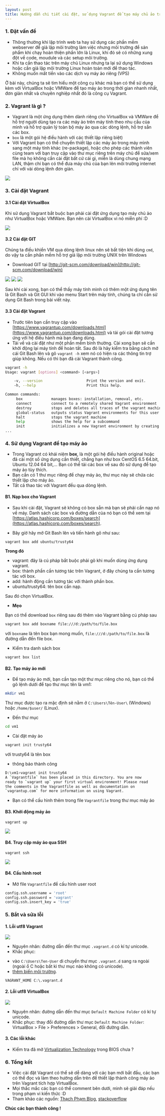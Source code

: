 ```yaml
---
layout: post
title: Hướng dẫn chi tiết cài đặt, sử dụng Vagrant để tạo máy chủ ảo trên Windows
---
```

### 1. Đặt vấn đề
- Thông thường khi lập trình web ta hay sử dụng các phần mềm webserver để giả lập môi trường làm việc nhưng môi trường để sản phẩm khi chạy hoàn thiện phần lớn  là Linux, khi đó sẽ có những xung đột về code, moudule và các setup môi trường.
- Khi ta cần thao tác trên máy chủ Linux nhưng ta lại sử dụng Windows hoặc cần giả lập môi trường Linux hoàn toàn mới để thao tác.
- Không muốn mất tiền vào các dịch vụ máy ảo riêng (VPS)

Ở bài này, chúng ta sẽ tìm hiểu một công cụ khác mà bạn có thể sử dụng kèm với VirtualBox hoặc VMWare để tạo máy ảo trong thời gian nhanh nhất, đơn giản nhất và chuyên nghiệp nhất đó là công cụ Vagrant.

### 2. Vagrant là gì ?

- Vagrant là một ứng dụng thêm dành riêng cho VirtualBox và VMWare để hỗ trợ người dùng tạo ra các máy ảo trên máy tính theo nhu cầu của mình và hỗ trợ quản lý toàn bộ máy ảo qua các dòng lệnh, hỗ trợ sẵn các box.
- `box` là một gói hệ điều hành với các thiết lập riêng biệt)
- Với Vagrant bạn có thể chuyển thiết lập các máy ảo trong máy mình sang một máy tính khác (re-package), hoặc cho phép các thành viên cùng team với bạn truy cập vào thư mục riêng trên máy chủ để sửa/xem file mà họ không cần cài đặt bất cứ cái gì, miễn là dùng chung mạng LAN, thậm chí bạn có thể đưa máy chủ của bạn lên môi trường internet chỉ với vài dòng lệnh đơn giản.

![](/images/logo_vagrant.png)

### 3. Cài đặt Vagrant
#### 3.1 Cài đặt VirtualBox
Khi sử dụng Vagrant bắt buộc bạn phải cài đặt ứng dụng tạo máy chủ ảo như VirtualBox hoặc VMWare. Bạn nên cài VirtualBox vì nó miễn phí :D

![](/images/virtual-box.png)

#### 3.2 Cài đặt GIT

Chúng ta điều khiển VM qua dòng lệnh linux nên sẽ bất tiện khi dùng `cmd`, do vậy ta cần phần mềm hỗ trợ giả lập môi trường UNIX trên Windows 

- Download GIT tại [http://git-scm.com/download/win](http://git-scm.com/download/win)

![](/images/git-1.png)
![](/images/git-2.png)
![](/images/git-3.png)

Sau khi cài xong, bạn có thể thấy máy tính mình có thêm một ứng dụng tên là Git Bash và Git GUI khi vào menu Start trên máy tính, chúng ta chỉ cần sử dụng Git Bash trong bài viết này.

#### 3.3 Cài đặt Vagrant
- Trước tiên bạn cần truy cập vào [https://www.vagrantup.com/downloads.html](https://www.vagrantup.com/downloads.html) và tải gói cài đặt tương ứng với hệ điều hành mà bạn đang dùng.
- Tải về và cài đặt như một phần mềm bình thường. Cài xong bạn sẽ cần khởi động lại máy tính để hoàn tất. Sau đó là hãy kiểm tra bằng cách mở cái Git Bash lên và gõ `vagrant -h` xem nó có hiện ra các thông tin trợ giúp không. Nếu có thì bạn đã cài Vagrant thành công.

```bash
vagrant -h
Usage: vagrant [options] <command> [<args>]

    -v, --version                    Print the version and exit.
    -h, --help                       Print this help.

Common commands:
     box             manages boxes: installation, removal, etc.
     connect         connect to a remotely shared Vagrant environment
     destroy         stops and deletes all traces of the vagrant machine
     global-status   outputs status Vagrant environments for this user
     halt            stops the vagrant machine
     help            shows the help for a subcommand
     init            initializes a new Vagrant environment by creating a Vagrant
...
```

### 4. Sử dụng Vagrant để tạo máy ảo 

- Trong Vagrant có khái niệm **box**, là một gói hệ điều hành original hoặc đã cài một số ứng dụng cần thiết, chẳng hạn như box CentOS 6.5 64.bit, Ubuntu 12.04 64 bit,... Bạn có thể tải các box về sau đó sử dụng để tạo máy ảo tùy thích.
- Bạn cần có 1 thư mục riêng để chạy máy ảo, thư mục này sẽ chứa các thiết lập cho máy ảo.
- Tất cả thao tác với Vagrant đều qua dòng lệnh.

#### B1. Nạp box cho Vagrant

- Sau khi cài đặt, Vagrant sẽ không có box sẵn mà bạn sẽ phải cần nạp nó về máy. Danh sách các box và đường dẫn của nó bạn có thể xem tại [https://atlas.hashicorp.com/boxes/search](https://atlas.hashicorp.com/boxes/search).

- Bây giờ hãy mở Git Bash lên và tiến hành gõ như sau:

```bash
vagrant box add ubuntu/trusty64
```

**Trong đó**

 + vagrant: đây là cú pháp bắt buộc phải gõ khi muốn dùng ứng dụng vagrant.
 + box: thành phần cần tương tác trên Vagrant, ở đây chúng ta cần tương tác với box.
 + add: hành động cần tương tác với thành phần box.
 + ubuntu/trusty64: tên box cần nạp.

Sau đó chọn VirtualBox.

- **Mẹo**

Bạn có thể download `box` riêng sau đó thêm vào Vagrant bằng cú pháp sau

```bash
vagrant box add boxname file:///d:/path/to/file.box
```

với `boxname` là tên box bạn mong muốn, `file:///d:/path/to/file.box` là đường dẫn đến file box.

- Kiểm tra danh sách box

```bash
vagrant box list
```

#### B2. Tạo máy ảo mới 

- Để tạo máy ảo mới, bạn cần tạo một thư mục riêng cho nó, bạn có thể gõ lệnh dưới để tạo thư mục tên là vm1:

```bash
mkdir vm1
```

Thư mục được tạo ra mặc định sẽ nằm ở `C:\Users\Tên-User\` (Windows) hoặc `/home/$user/` (Linux).

- Đến thư mục 

```bash
cd vm1
```

- Cài đặt máy ảo

```bash
vagrant init trusty64
```

với trusty64 là tên box
- thông báo thành công

```bash
D:\vm1>vagrant init trusty64
A `Vagrantfile` has been placed in this directory. You are now
ready to `vagrant up` your first virtual environment! Please read
the comments in the Vagrantfile as well as documentation on
`vagrantup.com` for more information on using Vagrant.
```

- Bạn có thể cấu hình thêm trong file `Vagrantfile` trong thư mục máy ảo

#### B3. Khởi động máy ảo

```bash
vagrant up
```
![](/images/vagrant-up.png)

#### B4. Truy cập máy ảo qua SSH

```bash
vagrant ssh
```

![](/images/vagrant-vm.png)

#### B4. Cấu hình root 
- Mở file `Vagrantfile` để cấu hình user root

```bash
config.ssh.username = 'root'
config.ssh.password = 'vagrant'
config.ssh.insert_key = 'true'
```

### 5. Bắt và sửa lỗi 

#### 1. Lỗi utf8 Vagrant

![](/images/vagrant-error-1.png)

- Nguyên nhân: đường dẫn đến thư mục `.vagrant.d` có kí tự unicode.
- Khắc phục: 
 + vào `C:\Users\Ten-User` di chuyển thư mục `.vagrant.d` sang ra ngoài (ngoài ổ C hoặc bất kì thư mục nào không có unicode).
 + [thêm biến môi trường](http://www.computerhope.com/issues/ch000549.htm).

```text
VAGRANT_HOME C:\.vagrant.d
```
#### 2. Lỗi utf8 VirtualBox

![](/images/vagrant-error-2.png)

- Nguyên nhân: đường dẫn đến thư mục `Default Machine Folder` có kí tự unicode.
- Khắc phục: thay đổi đường dẫn thư mục `Default Machine Folder`: VirtualBox > File > Preferences > General, đổi đường dẫn.

#### 3. Các lỗi khác
- Kiểm tra đã mở [Virtualization Technology](https://www.google.com/webhp?q=enable+virtualization+technology) trong BIOS chưa ?

### 6. Tổng kết
- Việc cài đặt Vagrant có thể sẽ dễ dàng với các bạn mới bắt đầu, các bạn có thể đọc và làm theo hướng dẫn trên để thiết lập thành công máy ảo trên Vagrant tích hợp VirtualBox.
- Mọi thắc mắc các bạn có thể comment bên dưới, mình sẽ giải đáp nếu trong phạm vi kiến thức :D
- Tham khảo các nguồn: [Thạch Phạm Blog](http://thachpham.com), [stackoverflow](http://stackoverflow.com)

**Chúc các bạn thành công !**